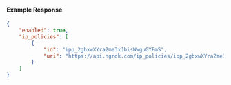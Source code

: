 <!-- Code generated for API Clients. DO NOT EDIT. -->

#### Example Response

```json
{
	"enabled": true,
	"ip_policies": [
		{
			"id": "ipp_2gbxwXYra2me3xJbisWwguGYFmS",
			"uri": "https://api.ngrok.com/ip_policies/ipp_2gbxwXYra2me3xJbisWwguGYFmS"
		}
	]
}
```
